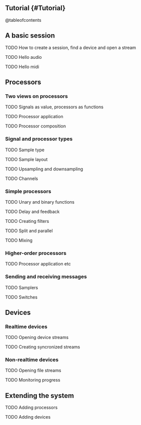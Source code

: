 
Tutorial {#Tutorial}
----------------------------------------------------------------------------------------------------

@tableofcontents

## A basic session

TODO How to create a session, find a device and open a stream

TODO Hello audio

TODO Hello midi


## Processors

### Two views on processors 


TODO Signals as value, processors as functions

TODO Processor application

TODO Processor composition

### Signal and processor types

TODO Sample type

TODO Sample layout

TODO Upsampling and downsampling

TODO Channels

### Simple processors


TODO Unary and binary functions

TODO Delay and feedback

TODO Creating filters

TODO Split and parallel

TODO Mixing

### Higher-order processors

TODO Processor application etc

### Sending and receiving messages

TODO Samplers

TODO Switches


## Devices

### Realtime devices

TODO Opening device streams

TODO Creating syncronized streams

### Non-realtime devices

TODO Opening file streams

TODO Monitoring progress

## Extending the system

TODO Adding processors

TODO Adding devices


